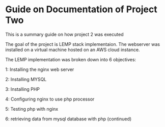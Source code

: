 # Guide on Documentation of Project Two

This is a summary guide on how project 2 was executed

The goal of the project is  LEMP stack implementaion. The webserver was installed on a virtual machine hosted on an AWS cloud instance.

The LEMP implementation was broken down into 6 objectives:

1: Installing the nginx web server

2: Installing MYSQL

3: Installing PHP

4: Configuring nginx to use php processor

5: Testing php with nginx

6: retrieving data from mysql database with php (continued)
